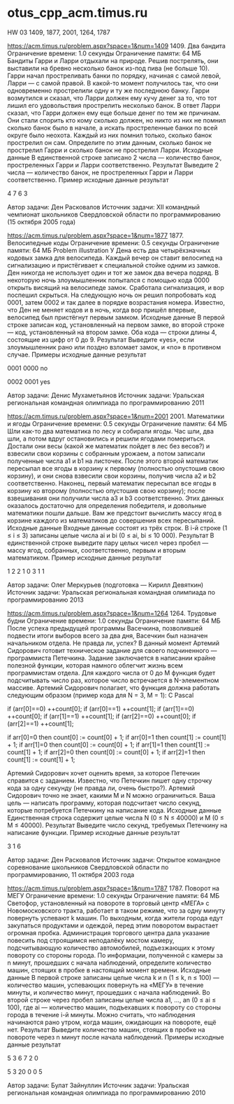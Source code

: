 # otus_cpp_acm.timus.ru
HW 03
1409, 1877, 2001, 1264, 1787

https://acm.timus.ru/problem.aspx?space=1&num=1409
1409. Два бандита
Ограничение времени: 1.0 секунды
Ограничение памяти: 64 МБ
Бандиты Гарри и Ларри отдыхали на природе. Решив пострелять, они выставили на бревно несколько банок из-под пива (не больше 10). Гарри начал простреливать банки по порядку, начиная с самой левой, Ларри — с самой правой. В какой-то момент получилось так, что они одновременно прострелили одну и ту же последнюю банку.
Гарри возмутился и сказал, что Ларри должен ему кучу денег за то, что тот лишил его удовольствия прострелить несколько банок. В ответ Ларри сказал, что Гарри должен ему еще больше денег по тем же причинам. Они стали спорить кто кому сколько должен, но никто из них не помнил сколько банок было в начале, а искать простреленные банки по всей округе было неохота. Каждый из них помнил только, сколько банок прострелил он сам.
Определите по этим данным, сколько банок не прострелил Гарри и сколько банок не прострелил Ларри.
Исходные данные
В единственной строке записано 2 числа — количество банок, простреленных Гарри и Ларри соответственно.
Результат
Выведите 2 числа — количество банок, не простреленных Гарри и Ларри соответственно.
Пример
исходные данные	результат

4 7             6 3

Автор задачи: Ден Расковалов
Источник задачи: XII командный чемпионат школьников Свердловской области по программированию (15 октября 2005 года)

https://acm.timus.ru/problem.aspx?space=1&num=1877
1877. Велосипедные коды
Ограничение времени: 0.5 секунды
Ограничение памяти: 64 МБ
Problem illustration
У Дена есть два четырёхзначных кодовых замка для велосипеда. Каждый вечер он ставит велосипед на сигнализацию и пристёгивает к специальной стойке одним из замков. Ден никогда не использует один и тот же замок два вечера подряд. В некоторую ночь злоумышленник попытался с помощью кода 0000 открыть висящий на велосипеде замок. Сработала сигнализация, и вор поспешил скрыться. На следующую ночь он решил попробовать код 0001, затем 0002 и так далее в порядке возрастания номера.
Известно, что Ден не меняет кодов и в ночь, когда вор пришёл впервые, велосипед был пристёгнут первым замком.
Исходные данные
В первой строке записан код, установленный на первом замке, во второй строке — код, установленный на втором замке. Оба кода — строки длины 4, состоящие из цифр от 0 до 9.
Результат
Выведите «yes», если злоумышленник рано или поздно взломает замок, и «no» в противном случае.
Примеры
исходные данные	результат

0001
0000            no

0002
0001            yes

Автор задачи: Денис Мухаметьянов
Источник задачи: Уральская региональная командная олимпиада по программированию 2011

https://acm.timus.ru/problem.aspx?space=1&num=2001
2001. Математики и ягоды
Ограничение времени: 0.5 секунды
Ограничение памяти: 64 МБ
Шли как-то два математика по лесу и собирали ягоды. Час шли, два шли, а потом вдруг остановились и решили ягодами помериться. Достали они весы (какой же математик пойдет в лес без весов?) и взвесили свои корзины с собранным урожаем, а потом записали полученные числа a1 и b1 на листочек. После этого второй математик пересыпал все ягоды в корзину к первому (полностью опустошив свою корзину), и они снова взвесили свои корзины, получив числа a2 и b2 соответственно. Наконец, первый математик пересыпал все ягоды в корзину ко второму (полностью опустошив свою корзину); после взвешивания они получили числа a3 и b3 соответственно. Этих данных оказалось достаточно для определения победителя, и довольные математики пошли дальше. Вам же предстоит вычислить массу ягод в корзине каждого из математиков до совершения всех пересыпаний.
Исходные данные
Входные данные состоят из трёх строк. В i-й строке (1 ≤ i ≤ 3) записаны целые числа ai и bi (0 ≤ ai, bi ≤ 10 000).
Результат
В единственной строке выведите пару целых чисел через пробел — массу ягод, собранных, соответственно, первым и вторым математиком.
Пример
исходные данные	результат

1 2
2 1
0 3             1 1

Автор задачи: Олег Меркурьев (подготовка — Кирилл Девяткин)
Источник задачи: Уральская региональная командная олимпиада по программированию 2013

https://acm.timus.ru/problem.aspx?space=1&num=1264
1264. Трудовые будни
Ограничение времени: 1.0 секунды
Ограничение памяти: 64 МБ
После успеха предыдущей программы Васечкина, позволившей подвести итоги выборов всего за два дня, Васечкин был назначен начальником отдела. Не правда ли, успех? В данный момент Артемий Сидорович готовит техническое задание для своего подчиненного — программиста Петечкина. Задание заключается в написании крайне полезной функции, которая намного облегчит жизнь всем программистам отдела. Для каждого числа от 0 до M функция будет подсчитывать число раз, которое число встречается в N-элементном массиве. Артемий Сидорович полагает, что функция должна работать следующим образом (пример кода для N = 3, M = 1):
C 	Pascal

if (arr[0]==0) ++count[0];
if (arr[0]==1) ++count[1];
if (arr[1]==0) ++count[0];
if (arr[1]==1) ++count[1];
if (arr[2]==0) ++count[0];
if (arr[2]==1) ++count[1];

	

if arr[0]=0 then count[0] := count[0] + 1;
if arr[0]=1 then count[1] := count[1] + 1;
if arr[1]=0 then count[0] := count[0] + 1;
if arr[1]=1 then count[1] := count[1] + 1;
if arr[2]=0 then count[0] := count[0] + 1;
if arr[2]=1 then count[1] := count[1] + 1;

Артемий Сидорович хочет оценить время, за которое Петечкин справится с заданием. Известно, что Петечкин пишет одну строчку кода за одну секунду (не правда ли, очень быстро?). Артемий Сидорович точно не знает, какими M и N можно ограничиться. Ваша цель — написать программу, которая подсчитает число секунд, которые потребуется Петечкину на написание кода.
Исходные данные
Единственная строка содержит целые числа N (0 ≤ N ≤ 40000) и M (0 ≤ M ≤ 40000).
Результат
Выведите число секунд, требуемых Петечкину на написание функции.
Пример
исходные данные	результат

3 1             6

Автор задачи: Ден Расковалов
Источник задачи: Открытое командное соревнование школьников Свердловской области по программированию, 11 октября 2003 года


https://acm.timus.ru/problem.aspx?space=1&num=1787
1787. Поворот на МЕГУ
Ограничение времени: 1.0 секунды
Ограничение памяти: 64 МБ
Светофор, установленный на повороте в торговый центр «МЕГА» с Новомосковского тракта, работает в таком режиме, что за одну минуту повернуть успевают k машин. По выходным, когда жители города едут закупаться продуктами и одеждой, перед этим поворотом вырастает огромная пробка. Администрация торгового центра дала указание повесить под строящимся неподалёку мостом камеру, подсчитывающую количество автомобилей, подъезжающих к этому повороту со стороны города. По информации, полученной с камеры за n минут, прошедших с начала наблюдений, определите количество машин, стоящих в пробке в настоящий момент времени.
Исходные данные
В первой строке записаны целые числа k и n (1 ≤ k, n ≤ 100) — количество машин, успевающих повернуть на «МЕГУ» в течение минуты, и количество минут, прошедших с начала наблюдений. Во второй строке через пробел записаны целые числа a1, …, an (0 ≤ ai ≤ 100), где ai — количество машин, подъехавших к повороту со стороны города в течение i-й минуты. Можно считать, что наблюдения начинаются рано утром, когда машин, ожидающих на повороте, ещё нет.
Результат
Выведите количество машин, стоящих в пробке на повороте через n минут после начала наблюдений.
Примеры
исходные данные	результат

5 3
6 7 2           0

5 3
20 0 0          5

Автор задачи: Булат Зайнуллин
Источник задачи: Уральская региональная командная олимпиада по программированию 2010

